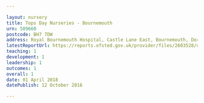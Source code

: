 ```yaml
---

layout: nursery
title: Tops Day Nurseries - Bournemouth
urn: 509660
postcode: BH7 7DW
address: Royal Bournemouth Hospital, Castle Lane East, Bournemouth, Dorset, BH7 7DW
latestReportUrl: https://reports.ofsted.gov.uk/provider/files/2603528/urn/509660.pdf
teaching: 1
development: 1
leadership: 1
outcomes: 1
overall: 1
date: 01 April 2018 
datePublish: 12 October 2016

---
```


